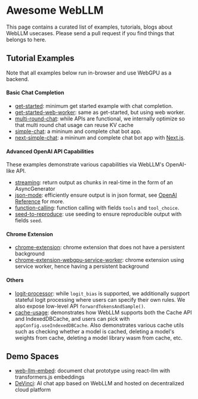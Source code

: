 # Awesome WebLLM

This page contains a curated list of examples, tutorials, blogs about WebLLM usecases.
Please send a pull request if you find things that belongs to here.

## Tutorial Examples

Note that all examples below run in-browser and use WebGPU as a backend.

#### Basic Chat Completion
- [get-started](get-started): minimum get started example with chat completion.
- [get-started-web-worker](get-started-web-worker): same as get-started, but using web worker.
- [multi-round-chat](multi-round-chat): while APIs are functional, we internally optimize so that multi round chat usage can reuse KV cache
- [simple-chat](simple-chat): a mininum and complete chat bot app.
- [next-simple-chat](next-simple-chat): a mininum and complete chat bot app with [Next.js](https://nextjs.org/).

#### Advanced OpenAI API Capabilities
These examples demonstrate various capabilities via WebLLM's OpenAI-like API.
- [streaming](streaming): return output as chunks in real-time in the form of an AsyncGenerator
- [json-mode](json-mode): efficiently ensure output is in json format, see [OpenAI Reference](https://platform.openai.com/docs/guides/text-generation/chat-completions-api) for more.
- [function-calling](function-calling): function calling with fields `tools` and `tool_choice`.
- [seed-to-reproduce](seed-to-reproduce): use seeding to ensure reproducible output with fields `seed`.

#### Chrome Extension
- [chrome-extension](chrome-extension): chrome extension that does not have a persistent background
- [chrome-extension-webgpu-service-worker](chrome-extension-webgpu-service-worker): chrome extension using service worker, hence having a persistent background

#### Others
- [logit-processor](logit-processor): while `logit_bias` is supported, we additionally support stateful logit processing where users can specify their own rules. We also expose low-level API `forwardTokensAndSample()`.
- [cache-usage](cache-usage): demonstrates how WebLLM supports both the Cache API and IndexedDBCache, and
users can pick with `appConfig.useIndexedDBCache`. Also demonstrates various cache utils such as checking
whether a model is cached, deleting a model's weights from cache, deleting a model library wasm from cache, etc.

## Demo Spaces

- [web-llm-embed](https://huggingface.co/spaces/matthoffner/web-llm-embed): document chat prototype using react-llm with transformers.js embeddings 
- [DeVinci](https://x6occ-biaaa-aaaai-acqzq-cai.icp0.io/): AI chat app based on WebLLM and hosted on decentralized cloud platform